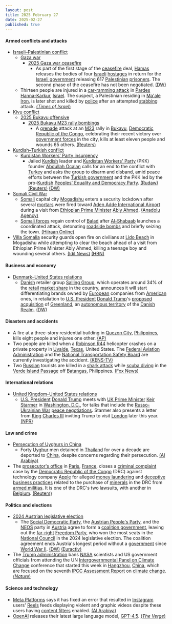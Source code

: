```yaml
---
layout: post
title: 2025 February 27
date: 2025-02-27
published: true
---
```



#### Armed conflicts and attacks

* [Israeli–Palestinian conflict](https://en.wikipedia.org/wiki/Israeli%E2%80%93Palestinian_conflict "Israeli–Palestinian conflict")
  * [Gaza war](https://en.wikipedia.org/wiki/Gaza_war "Gaza war")
    * [2025 Gaza war ceasefire](https://en.wikipedia.org/wiki/2025_Gaza_war_ceasefire "2025 Gaza war ceasefire")
      * As part of the first stage of the [ceasefire](https://en.wikipedia.org/wiki/Ceasefire "Ceasefire") deal, [Hamas](https://en.wikipedia.org/wiki/Hamas "Hamas") releases the bodies of four [Israeli](https://en.wikipedia.org/wiki/Israelis "Israelis") [hostages](https://en.wikipedia.org/wiki/Gaza_war_hostage_crisis "Gaza war hostage crisis") in return for the [Israeli government](https://en.wikipedia.org/wiki/Israeli_government "Israeli government") releasing 617 [Palestinian](https://en.wikipedia.org/wiki/Palestinians "Palestinians") [prisoners](https://en.wikipedia.org/wiki/Palestinian_prisoners_in_Israel "Palestinian prisoners in Israel"). The second phase of the ceasefire has not been negotiated. [(DW)](https://www.dw.com/en/final-swap-of-gaza-truce-deal-sees-return-of-4-dead-hostages/a-71767402)
  * Thirteen people are injured in a [car-ramming attack](https://en.wikipedia.org/wiki/Vehicle-ramming_attack "Vehicle-ramming attack") in [Pardes Hanna-Karkur](https://en.wikipedia.org/wiki/Pardes_Hanna-Karkur "Pardes Hanna-Karkur"), [Israel](https://en.wikipedia.org/wiki/Israel "Israel"). The suspect, a Palestinian residing in [Ma'ale Iron](https://en.wikipedia.org/wiki/Ma%27ale_Iron "Ma'ale Iron"), is later shot and killed by [police](https://en.wikipedia.org/wiki/Israel_Police "Israel Police") after an attempted [stabbing](https://en.wikipedia.org/wiki/Stabbing "Stabbing") attack. [(*Times of Israel*)](https://www.timesofisrael.com/teen-in-critical-condition-after-terror-suspect-plows-car-into-bus-stop-injuring-13/)
* [Kivu conflict](https://en.wikipedia.org/wiki/Kivu_conflict "Kivu conflict")
  * [2025 Bukavu offensive](https://en.wikipedia.org/wiki/2025_Bukavu_offensive "2025 Bukavu offensive")
    * [2025 Bukavu M23 rally bombings](https://en.wikipedia.org/wiki/2025_Bukavu_M23_rally_bombings "2025 Bukavu M23 rally bombings")
      * A [grenade](https://en.wikipedia.org/wiki/Grenade "Grenade") attack at an [M23](https://en.wikipedia.org/wiki/March_23_Movement "March 23 Movement") rally in [Bukavu](https://en.wikipedia.org/wiki/Bukavu "Bukavu"), [Democratic Republic of the Congo](https://en.wikipedia.org/wiki/Democratic_Republic_of_the_Congo "Democratic Republic of the Congo"), celebrating their recent victory over [government forces](https://en.wikipedia.org/wiki/Armed_Forces_of_the_Democratic_Republic_of_the_Congo "Armed Forces of the Democratic Republic of the Congo") in the city, kills at least eleven people and wounds 65 others. [(Reuters)](https://www.reuters.com/world/africa/blasts-m23-rally-eastern-congo-kill-11-wound-65-rebel-leader-says-2025-02-27/)
* [Kurdish–Turkish conflict](https://en.wikipedia.org/wiki/Kurdish%E2%80%93Turkish_conflict "Kurdish–Turkish conflict")
  * [Kurdistan Workers' Party insurgency](https://en.wikipedia.org/wiki/Kurdistan_Workers%27_Party_insurgency "Kurdistan Workers' Party insurgency")
    * Jailed [Kurdish](https://en.wikipedia.org/wiki/Kurds "Kurds") leader and [Kurdistan Workers' Party](https://en.wikipedia.org/wiki/Kurdistan_Workers%27_Party "Kurdistan Workers' Party") (PKK) founder [Abdullah Öcalan](https://en.wikipedia.org/wiki/Abdullah_%C3%96calan "Abdullah Öcalan") calls for an end to the conflict with [Turkey](https://en.wikipedia.org/wiki/Turkey "Turkey") and asks the group to disarm and disband, amid peace efforts between the [Turkish government](https://en.wikipedia.org/wiki/Turkish_government "Turkish government") and the PKK led by the pro-[Kurdish](https://en.wikipedia.org/wiki/Kurds_in_Turkey "Kurds in Turkey") [Peoples' Equality and Democracy Party](https://en.wikipedia.org/wiki/Peoples%27_Equality_and_Democracy_Party "Peoples' Equality and Democracy Party"). [(Rudaw)](https://www.rudaw.net/english/middleeast/turkey/27022025) [(Reuters)](https://www.reuters.com/world/middle-east/turkeys-pro-kurdish-party-sets-off-visit-jailed-militant-leader-2025-02-27/) [(DW)](https://www.dw.com/en/turkey-ocalan-calls-for-pkk-to-lay-down-weapons/a-71773113)
* [Somali Civil War](https://en.wikipedia.org/wiki/Somali_Civil_War_%282009%E2%80%93present%29 "Somali Civil War (2009–present)")
  * [Somali](https://en.wikipedia.org/wiki/Somalia "Somalia") capital city [Mogadishu](https://en.wikipedia.org/wiki/Mogadishu "Mogadishu") enters a security lockdown after several [mortars](https://en.wikipedia.org/wiki/Mortar_%28weapon%29 "Mortar (weapon)") were fired toward [Aden Adde International Airport](https://en.wikipedia.org/wiki/Aden_Adde_International_Airport "Aden Adde International Airport") during a visit from [Ethiopian Prime Minister](https://en.wikipedia.org/wiki/Prime_Minister_of_Ethiopia "Prime Minister of Ethiopia") [Abiy Ahmed](https://en.wikipedia.org/wiki/Abiy_Ahmed "Abiy Ahmed"). [(Anadolu Agency)](http://v.aa.com.tr/3494950)
  * [Somali forces](https://en.wikipedia.org/wiki/Somali_National_Army "Somali National Army") regain control of [Balad](https://en.wikipedia.org/wiki/Balad%2C_Somalia "Balad, Somalia") after [Al-Shabaab](https://en.wikipedia.org/wiki/Al-Shabaab_%28militant_group%29 "Al-Shabaab (militant group)") launches a coordinated attack, detonating [roadside bombs](https://en.wikipedia.org/wiki/Improvised_explosive_device "Improvised explosive device") and briefly seizing the town. [(Hiiraan Online)](https://www.hiiraan.com/news4/2025/Feb/200443/somali_forces_regain_control_of_bal_ad_after_deadly_al_shabaab_attack.aspx)
* [Villa Somalia](https://en.wikipedia.org/wiki/Villa_Somalia "Villa Somalia") security guards open fire on civilians at [Lido Beach](https://en.wikipedia.org/wiki/Lido_Beach%2C_Mogadishu "Lido Beach, Mogadishu") in Mogadishu while attempting to clear the beach ahead of a visit from Ethiopian Prime Minister Abiy Ahmed, killing a teenage boy and wounding several others. [(Idil News)](https://www.idilnews.com/teenager-shot-dead-as-somali-security-forces-clear-beach-for-ethiopian-pms-visit/) [(HBN)](https://hbnonlinetv.com/khasaare-dhimasho-oo-ka-dhashay-rasaas-lagu-kala-ergayey-dad-shacab-ah-muqdisho/)

#### Business and economy

* [Denmark–United States relations](https://en.wikipedia.org/wiki/Denmark%E2%80%93United_States_relations "Denmark–United States relations")
  * [Danish](https://en.wikipedia.org/wiki/Denmark "Denmark") retailer group [Salling Group](https://en.wikipedia.org/wiki/Salling_Group "Salling Group"), which operates around 34% of the [retail](https://en.wikipedia.org/wiki/Retail "Retail") [market share](https://en.wikipedia.org/wiki/Market_share "Market share") in the country, announces it will start differentiating brands owned by [European](https://en.wikipedia.org/wiki/European_Union "European Union") companies from [American](https://en.wikipedia.org/wiki/United_States "United States") ones, in retaliation to [U.S. President](https://en.wikipedia.org/wiki/United_States_President "United States President") [Donald Trump](https://en.wikipedia.org/wiki/Donald_Trump "Donald Trump")'s [proposed acquisition](https://en.wikipedia.org/wiki/Proposed_United_States_acquisition_of_Greenland "Proposed United States acquisition of Greenland") of [Greenland](https://en.wikipedia.org/wiki/Greenland "Greenland"), an [autonomous territory](https://en.wikipedia.org/wiki/Autonomous_territory "Autonomous territory") of the [Danish Realm](https://en.wikipedia.org/wiki/Danish_Realm "Danish Realm"). [(DW)](https://www.dw.com/en/danish-grocery-chain-to-distinguish-european-from-us-goods/a-71773488)

#### Disasters and accidents

* A fire at a three-story residential building in [Quezon City](https://en.wikipedia.org/wiki/Quezon_City "Quezon City"), [Philippines](https://en.wikipedia.org/wiki/Philippines "Philippines"), kills eight people and injures one other. [(AP)](https://apnews.com/article/philippines-deadly-building-fire-ee49c46908c2d074b5a229faf773b170)
* Two people are killed when a [Robinson R44](https://en.wikipedia.org/wiki/Robinson_R44 "Robinson R44") helicopter crashes on a private property in [Uvalde](https://en.wikipedia.org/wiki/Uvalde%2C_Texas "Uvalde, Texas"), [Texas](https://en.wikipedia.org/wiki/Texas "Texas"), United States. The [Federal Aviation Administration](https://en.wikipedia.org/wiki/Federal_Aviation_Administration "Federal Aviation Administration") and the [National Transportation Safety Board](https://en.wikipedia.org/wiki/National_Transportation_Safety_Board "National Transportation Safety Board") are currently investigating the accident. [(KENS-TV)](https://www.kens5.com/video/news/local/texas/latest-details-in-deadly-helicopter-crash-in-kinney-county/273-77d7fde6-3362-4432-a665-e7642e95ffbd)
* Two [Russian](https://en.wikipedia.org/wiki/Russians "Russians") tourists are killed in a [shark attack](https://en.wikipedia.org/wiki/Shark_attack "Shark attack") while [scuba diving](https://en.wikipedia.org/wiki/Scuba_diving "Scuba diving") in the [Verde Island Passage](https://en.wikipedia.org/wiki/Verde_Island_Passage "Verde Island Passage") off [Batangas](https://en.wikipedia.org/wiki/Batangas "Batangas"), Philippines. [(Fox News)](https://www.foxnews.com/world/philippines-shark-attack-2-tourists-killed-popular-diving-spot)

#### International relations

* [United Kingdom–United States relations](https://en.wikipedia.org/wiki/United_Kingdom%E2%80%93United_States_relations "United Kingdom–United States relations")
  * [U.S. President](https://en.wikipedia.org/wiki/President_of_the_United_States "President of the United States") [Donald Trump](https://en.wikipedia.org/wiki/Donald_Trump "Donald Trump") meets with [UK Prime Minister](https://en.wikipedia.org/wiki/Prime_Minister_of_the_United_Kingdom "Prime Minister of the United Kingdom") [Keir Starmer](https://en.wikipedia.org/wiki/Keir_Starmer "Keir Starmer") in [Washington, D.C.](https://en.wikipedia.org/wiki/Washington%2C_D.C. "Washington, D.C."), for talks that include the [Russo-Ukrainian War](https://en.wikipedia.org/wiki/Russo-Ukrainian_War "Russo-Ukrainian War") [peace negotiations](https://en.wikipedia.org/wiki/Peace_negotiations_in_the_Russian_invasion_of_Ukraine "Peace negotiations in the Russian invasion of Ukraine"). Starmer also presents a letter from [King](https://en.wikipedia.org/wiki/Monarchy_of_the_United_Kingdom "Monarchy of the United Kingdom") [Charles III](https://en.wikipedia.org/wiki/Charles_III "Charles III") inviting Trump to visit [London](https://en.wikipedia.org/wiki/London "London") later this year. [(NPR)](https://www.npr.org/2025/02/27/nx-s1-5310656/trump-keir-starmer-russia-ukraine)

#### Law and crime

* [Persecution of Uyghurs in China](https://en.wikipedia.org/wiki/Persecution_of_Uyghurs_in_China "Persecution of Uyghurs in China")
  * Forty [Uyghur](https://en.wikipedia.org/wiki/Uyghurs "Uyghurs") men detained in [Thailand](https://en.wikipedia.org/wiki/Thailand "Thailand") for over a decade are deported to [China](https://en.wikipedia.org/wiki/China "China"), despite concerns regarding their persecution. [(Al Arabiya)](https://english.alarabiya.net/News/world/2025/02/27/40-uyghur-men-detained-in-thailand-for-more-than-a-decade-have-been-deported-to-china)
* The [prosecutor's office](https://en.wikipedia.org/wiki/Tribunal_de_grande_instance_de_Paris "Tribunal de grande instance de Paris") in [Paris](https://en.wikipedia.org/wiki/Paris "Paris"), [France](https://en.wikipedia.org/wiki/France "France"), closes a [criminal complaint](https://en.wikipedia.org/wiki/Complaint "Complaint") case by the [Democratic Republic of the Congo](https://en.wikipedia.org/wiki/Democratic_Republic_of_the_Congo "Democratic Republic of the Congo") (DRC) against technology company [Apple](https://en.wikipedia.org/wiki/Apple_%28company%29 "Apple (company)") for alleged [money laundering](https://en.wikipedia.org/wiki/Money_laundering "Money laundering") and [deceptive business practices](https://en.wikipedia.org/wiki/Unfair_business_practices "Unfair business practices") related to the purchase of [minerals](https://en.wikipedia.org/wiki/Illegal_mining "Illegal mining") in the DRC from [armed militias](https://en.wikipedia.org/wiki/List_of_armed_groups_in_the_Democratic_Republic_of_the_Congo "List of armed groups in the Democratic Republic of the Congo"). It is one of the DRC's two lawsuits, with another in [Belgium](https://en.wikipedia.org/wiki/Belgium "Belgium"). [(Reuters)](https://www.reuters.com/technology/paris-prosecutor-closes-case-against-apple-over-congo-minerals-document-2025-02-27/)

#### Politics and elections

* [2024 Austrian legislative election](https://en.wikipedia.org/wiki/2024_Austrian_legislative_election "2024 Austrian legislative election")
  * The [Social Democratic Party](https://en.wikipedia.org/wiki/Social_Democratic_Party_of_Austria "Social Democratic Party of Austria"), the [Austrian People's Party](https://en.wikipedia.org/wiki/Austrian_People%27s_Party "Austrian People's Party"), and the [NEOS](https://en.wikipedia.org/wiki/NEOS_%28Austria%29 "NEOS (Austria)") party in [Austria](https://en.wikipedia.org/wiki/Austria "Austria") agree to form a [coalition government](https://en.wikipedia.org/wiki/Coalition_government "Coalition government"), leaving out the [far-right](https://en.wikipedia.org/wiki/Far-right_politics "Far-right politics") [Freedom Party](https://en.wikipedia.org/wiki/Freedom_Party_of_Austria "Freedom Party of Austria"), who won the most seats in the [National Council](https://en.wikipedia.org/wiki/National_Council_%28Austria%29 "National Council (Austria)") in the 2024 legislative election. The coalition agreement ends Austria's longest period without a [government](https://en.wikipedia.org/wiki/Government_of_Austria "Government of Austria") since [World War II](https://en.wikipedia.org/wiki/World_War_II "World War II"). [(DW)](https://www.dw.com/en/austria-centrist-parties-form-coalition-without-far-right/a-71765298) [(Euractiv)](https://www.euractiv.com/section/politics/news/austria-centrist-parties-agree-on-coalition-government/)
* The [Trump administration](https://en.wikipedia.org/wiki/Second_presidency_of_Donald_Trump "Second presidency of Donald Trump") bans [NASA](https://en.wikipedia.org/wiki/NASA "NASA") scientists and US government officials from attending the UN [Intergovernmental Panel on Climate Change](https://en.wikipedia.org/wiki/Intergovernmental_Panel_on_Climate_Change "Intergovernmental Panel on Climate Change") conference that started this week in [Hangzhou](https://en.wikipedia.org/wiki/Hangzhou "Hangzhou"), [China](https://en.wikipedia.org/wiki/China "China"), which are focused on the seventh [IPCC Assessment Report](https://en.wikipedia.org/wiki/IPCC_Sixth_Assessment_Report "IPCC Sixth Assessment Report") on [climate change](https://en.wikipedia.org/wiki/Climate_change "Climate change"). [(*Nature*)](https://www.nature.com/articles/d41586-025-00596-0)

#### Science and technology

* [Meta Platforms](https://en.wikipedia.org/wiki/Meta_Platforms "Meta Platforms") says it has fixed an error that resulted in [Instagram](https://en.wikipedia.org/wiki/Instagram "Instagram") users' [Reels](https://en.wikipedia.org/wiki/Instagram_Reels "Instagram Reels") feeds displaying violent and graphic videos despite these users having [content filters](https://en.wikipedia.org/wiki/Content_filter "Content filter") enabled. [(Al Arabiya)](https://english.alarabiya.net/News/world/2025/02/27/meta-fixes-error-that-flooded-instagram-reels-with-violent-videos)
* [OpenAI](https://en.wikipedia.org/wiki/OpenAI "OpenAI") releases their latest large language model, [GPT-4.5](https://en.wikipedia.org/wiki/GPT-4.5 "GPT-4.5"). [(*The Verge*)](https://www.theverge.com/news/620021/openai-gpt-4-5-orion-ai-model-release)
